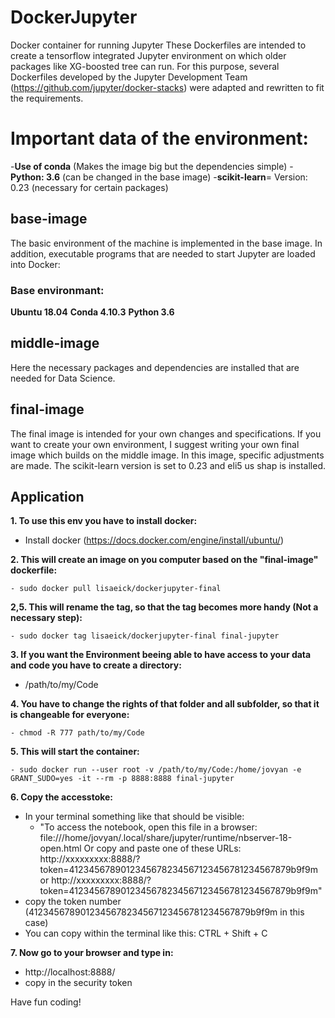 # DockerJupyter
Docker container for running Jupyter
These Dockerfiles are intended to create a tensorflow integrated Jupyter environment on which older packages like XG-boosted tree can run. For this purpose, several Dockerfiles developed by the Jupyter Development Team (https://github.com/jupyter/docker-stacks) were adapted and rewritten to fit the requirements.

# Important data of the environment:
-**Use of conda** (Makes the image big but the dependencies simple)
-**Python: 3.6** (can be changed in the base image)
-**scikit-learn**= Version: 0.23 (necessary for certain packages)

## base-image
The basic environment of the machine is implemented in the base image. In addition, executable programs that are needed to start Jupyter are loaded into Docker:
### Base environmant: 
**Ubuntu 18.04**
**Conda 4.10.3**
**Python 3.6**

## middle-image
Here the necessary packages and dependencies are installed that are needed for Data Science. 

## final-image
The final image is intended for your own changes and specifications.
If you want to create your own environment, I suggest writing your own final image which builds on the middle image. 
In this image, specific adjustments are made. The scikit-learn version is set to 0.23 and eli5 us shap is installed. 

## Application

**1. To use this env you have to install docker:**

- Install docker (https://docs.docker.com/engine/install/ubuntu/)

**2. This will create an image on you computer based on the "final-image" dockerfile:**
```
- sudo docker pull lisaeick/dockerjupyter-final
```
**2,5. This will rename the tag, so that the tag becomes more handy (Not a necessary step):**
```
- sudo docker tag lisaeick/dockerjupyter-final final-jupyter
```
**3. If you want the Environment beeing able to have access to your data and code you have to create a directory:**

- /path/to/my/Code

**4. You have to change the rights of that folder and all subfolder, so that it is changeable for everyone:**
```
- chmod -R 777 path/to/my/Code
```
**5. This will start the container:**
```
- sudo docker run --user root -v /path/to/my/Code:/home/jovyan -e GRANT_SUDO=yes -it --rm -p 8888:8888 final-jupyter
```
**6. Copy the accesstoke:**

- In your terminal something like that should be visible: 
  - "To access the notebook, open this file in a browser:
        file:///home/jovyan/.local/share/jupyter/runtime/nbserver-18-open.html
    Or copy and paste one of these URLs:
        http://xxxxxxxxx:8888/?token=4123456789012345678234567123456781234567879b9f9m
     or http://xxxxxxxxx:8888/?token=4123456789012345678234567123456781234567879b9f9m"
- copy the token number (4123456789012345678234567123456781234567879b9f9m in this case)
- You can copy within the terminal like this: CTRL + Shift + C

**7. Now go to your browser and type in:**

- http://localhost:8888/
- copy in the security token

Have fun coding!
